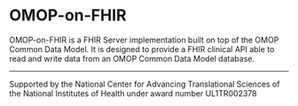 # OMOP-on-FHIR

OMOP-on-FHIR is a FHIR Server implementation built on top of the OMOP Common Data Model. It is designed to provide a FHIR clinical API able to read and write data from an OMOP Common Data Model database.

---

Supported by the National Center for Advancing Translational Sciences of the National Institutes of Health under award number UL1TR002378
